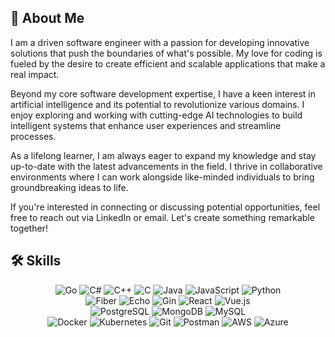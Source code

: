 
## 🚀 About Me

I am a driven software engineer with a passion for developing innovative solutions that push the boundaries of what's possible. My love for coding is fueled by the desire to create efficient and scalable applications that make a real impact.

Beyond my core software development expertise, I have a keen interest in artificial intelligence and its potential to revolutionize various domains. I enjoy exploring and working with cutting-edge AI technologies to build intelligent systems that enhance user experiences and streamline processes.

As a lifelong learner, I am always eager to expand my knowledge and stay up-to-date with the latest advancements in the field. I thrive in collaborative environments where I can work alongside like-minded individuals to bring groundbreaking ideas to life.

If you're interested in connecting or discussing potential opportunities, feel free to reach out via LinkedIn or email. Let's create something remarkable together!
## 🛠️ Skills

<div align="center">
  <img src="https://img.shields.io/badge/-Go-00ADD8?style=flat-square&logo=go&logoColor=white" alt="Go">
  <img src="https://img.shields.io/badge/-C%23-239120?style=flat-square&logo=c-sharp&logoColor=white" alt="C#">
  <img src="https://img.shields.io/badge/-C++-00599C?style=flat-square&logo=c%2B%2B&logoColor=white" alt="C++">
  <img src="https://img.shields.io/badge/-C-A8B9CC?style=flat-square&logo=c&logoColor=white" alt="C">
  <img src="https://img.shields.io/badge/-Java-007396?style=flat-square&logo=java&logoColor=white" alt="Java">
  <img src="https://img.shields.io/badge/-JavaScript-F7DF1E?style=flat-square&logo=javascript&logoColor=black" alt="JavaScript">
  <img src="https://img.shields.io/badge/-Python-3776AB?style=flat-square&logo=python&logoColor=white" alt="Python">
</div>

<div align="center">
  <img src="https://img.shields.io/badge/-Fiber-00C7B7?style=flat-square&logo=go&logoColor=white" alt="Fiber">
  <img src="https://img.shields.io/badge/-Echo-00C7B7?style=flat-square&logo=go&logoColor=white" alt="Echo">
  <img src="https://img.shields.io/badge/-Gin-00C7B7?style=flat-square&logo=go&logoColor=white" alt="Gin">
  <img src="https://img.shields.io/badge/-React-61DAFB?style=flat-square&logo=react&logoColor=black" alt="React">
  <img src="https://img.shields.io/badge/-Vue.js-4FC08D?style=flat-square&logo=vue.js&logoColor=white" alt="Vue.js">
</div>

<div align="center">
  <img src="https://img.shields.io/badge/-PostgreSQL-336791?style=flat-square&logo=postgresql&logoColor=white" alt="PostgreSQL">
  <img src="https://img.shields.io/badge/-MongoDB-47A248?style=flat-square&logo=mongodb&logoColor=white" alt="MongoDB">
  <img src="https://img.shields.io/badge/-MySQL-4479A1?style=flat-square&logo=mysql&logoColor=white" alt="MySQL">
</div>

<div align="center">
  <img src="https://img.shields.io/badge/-Docker-2496ED?style=flat-square&logo=docker&logoColor=white" alt="Docker">
  <img src="https://img.shields.io/badge/-Kubernetes-326CE5?style=flat-square&logo=kubernetes&logoColor=white" alt="Kubernetes">
  <img src="https://img.shields.io/badge/-Git-F05032?style=flat-square&logo=git&logoColor=white" alt="Git">
  <img src="https://img.shields.io/badge/-Postman-FF6C37?style=flat-square&logo=postman&logoColor=white" alt="Postman">
  <img src="https://img.shields.io/badge/-AWS-232F3E?style=flat-square&logo=amazon-aws&logoColor=white" alt="AWS">
  <img src="https://img.shields.io/badge/-Azure-0089D6?style=flat-square&logo=microsoft-azure&logoColor=white" alt="Azure">
</div>
